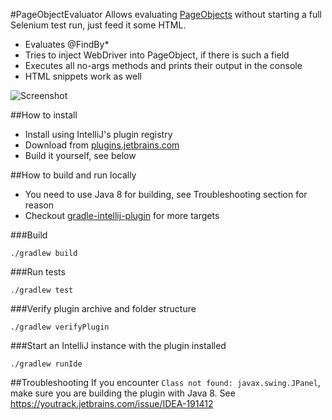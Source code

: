 #PageObjectEvaluator
Allows evaluating [PageObjects](https://github.com/SeleniumHQ/selenium/wiki/PageObjects) without starting a full Selenium test run, just feed it some HTML.

- Evaluates @FindBy*
- Tries to inject WebDriver into PageObject, if there is such a field
- Executes all no-args methods and prints their output in the console
- HTML snippets work as well

![Screenshot](/doc/screenshot.png)

##How to install

- Install using IntelliJ's plugin registry
- Download from [plugins.jetbrains.com](http://plugins.jetbrains.com/plugin/7553)
- Build it yourself, see below

##How to build and run locally
- You need to use Java 8 for building, see Troubleshooting section for reason
- Checkout [gradle-intellij-plugin](https://github.com/JetBrains/gradle-intellij-plugin) for more targets

###Build
```
./gradlew build
```

###Run tests
```
./gradlew test
```

###Verify plugin archive and folder structure
```
./gradlew verifyPlugin
```

###Start an IntelliJ instance with the plugin installed
```
./gradlew runIde
```

##Troubleshooting
If you encounter `Class not found: javax.swing.JPanel`, make sure you are building
the plugin with Java 8. See https://youtrack.jetbrains.com/issue/IDEA-191412
